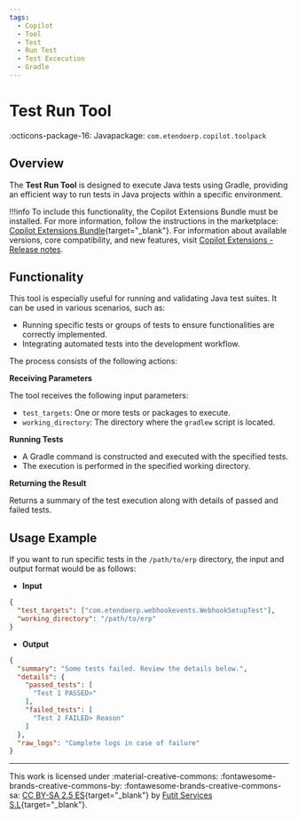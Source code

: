 ```yaml
---
tags:
  - Copilot
  - Tool
  - Test
  - Run Test
  - Test Excecution
  - Gradle
---
```


# Test Run Tool

:octicons-package-16: Javapackage: `com.etendoerp.copilot.toolpack`

## Overview

The **Test Run Tool** is designed to execute Java tests using Gradle, providing an efficient way to run tests in Java projects within a specific environment.

!!!info
    To include this functionality, the Copilot Extensions Bundle must be installed. For more information, follow the instructions in the marketplace: [Copilot Extensions Bundle](https://marketplace.etendo.cloud/?#/product-details?module=82C5DA1B57884611ABA8F025619D4C05){target="\_blank"}. For information about available versions, core compatibility, and new features, visit [Copilot Extensions - Release notes](../../../whats-new/release-notes/etendo-copilot/bundles/release-notes.md).

## Functionality

This tool is especially useful for running and validating Java test suites. It can be used in various scenarios, such as:

- Running specific tests or groups of tests to ensure functionalities are correctly implemented.
- Integrating automated tests into the development workflow.

The process consists of the following actions:

**Receiving Parameters**

The tool receives the following input parameters:

- `test_targets`: One or more tests or packages to execute.
- `working_directory`: The directory where the `gradlew` script is located.

**Running Tests**

- A Gradle command is constructed and executed with the specified tests.
- The execution is performed in the specified working directory.

**Returning the Result**

Returns a summary of the test execution along with details of passed and failed tests.

## Usage Example

If you want to run specific tests in the `/path/to/erp` directory, the input and output format would be as follows:

- **Input**

```json
{
  "test_targets": ["com.etendoerp.webhookevents.WebhookSetupTest"],
  "working_directory": "/path/to/erp"
}
```

- **Output**

```json
{
  "summary": "Some tests failed. Review the details below.",
  "details": {
    "passed_tests": [
      "Test 1 PASSED>"
    ],
    "failed_tests": [
      "Test 2 FAILED> Reason"
    ]
  },
  "raw_logs": "Complete logs in case of failure"
}
```

---
This work is licensed under :material-creative-commons: :fontawesome-brands-creative-commons-by: :fontawesome-brands-creative-commons-sa: [ CC BY-SA 2.5 ES](https://creativecommons.org/licenses/by-sa/2.5/es/){target="_blank"} by [Futit Services S.L](https://etendo.software){target="_blank"}.
